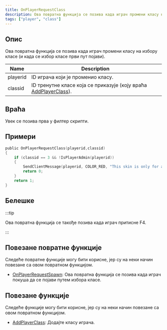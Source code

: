 ```yaml
---
title: OnPlayerRequestClass
description: Ова повратна функција се позива када играч промени класу на избору класе (и када се избор класе први пут појави).
tags: ["player", "class"]
---
```


## Опис

Ова повратна функција се позива када играч промени класу на избору класе (и када се избор класе први пут појави).

| Name     | Description                                                                                           |
| -------- | ----------------------------------------------------------------------------------------------------- |
| playerid | ID играча који је променио класу.                                                                     |
| classid  | ID тренутне класе која се приказује (коју враћа [AddPlayerClass](../functions/AddPlayerClass)).       |

## Враћа

Увек се позива прва у филтер скрипти.

## Примери

```c
public OnPlayerRequestClass(playerid,classid)
{
    if (classid == 3 && !IsPlayerAdmin(playerid))
    {
        SendClientMessage(playerid, COLOR_RED, "This skin is only for admins!");
        return 0;
    }
    return 1;
}
```

## Белешке

:::tip

Ова повратна функција се такође позива када играч притисне F4.

:::

## Повезане повратне функције

Следеће повратне функције могу бити корисне, јер су на неки начин повезане са овом повратном функцијом.

- [OnPlayerRequestSpawn](OnPlayerRequestSpawn): Ова повратна функција се позива када играч покуша да се појави путем избора класе.

## Повезане функције

Следеће функције могу бити корисне, јер су на неки начин повезане са овом повратном функцијом.

- [AddPlayerClass](../functions/AddPlayerClass): Додајте класу играча.
